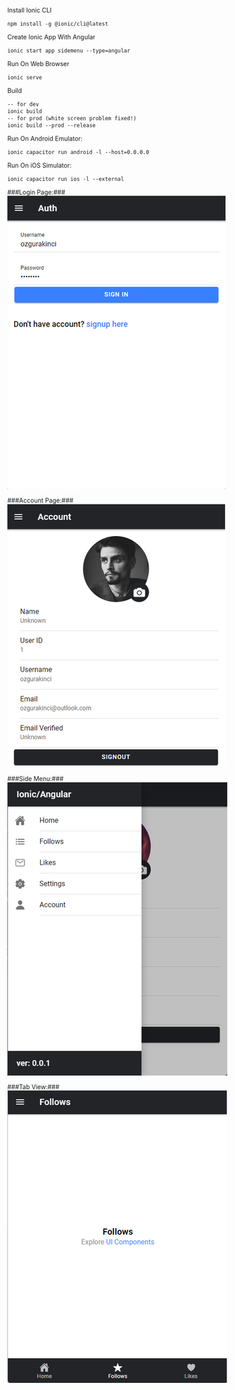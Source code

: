 Install Ionic CLI
```
npm install -g @ionic/cli@latest
```
Create Ionic App With Angular
```
ionic start app sidemenu --type=angular
```

Run On Web Browser
```
ionic serve
```

Build
```
-- for dev
ionic build
-- for prod (white screen problem fixed!)
ionic build --prod --release
```

Run On Android Emulator:
```
ionic capacitor run android -l --host=0.0.0.0
```

Run On iOS Simulator:
```
ionic capacitor run ios -l --external
```

###Login Page:###
![login-view](https://github.com/OzgurAkinci/ionic-angular/blob/master/4.png?raw=true)

###Account Page:###
![login-view](https://github.com/OzgurAkinci/ionic-angular/blob/master/1.png?raw=true)

###Side Menu:###
![login-view](https://github.com/OzgurAkinci/ionic-angular/blob/master/2.png?raw=true)

###Tab View:###
![login-view](https://github.com/OzgurAkinci/ionic-angular/blob/master/3.png?raw=true)
